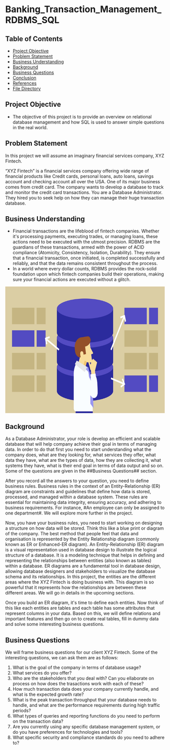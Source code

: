 # Banking_Transaction_Management_RDBMS_SQL

## Table of Contents
- [Project Objective](#project-objective)
- [Problem Statement](#problem-statement)
- [Business Understanding](#business-understanding)
- [Background](#background)
- [Business Questions](#business-questions)
- [Conclusion](#conclusion)
- [References](#references)
- [File Directory](#file_directory)

## Project Objective

- The objective of this project is to provide an overview on relational database management and how SQL is used to answer simple questions in the real world.

## Problem Statement

In this project we will assume an imaginary financial services company, XYZ Fintech. 

“XYZ Fintech” is a financial services company offering wide range of financial products like Credit cards, personal loans, auto loans, savings account and checking account all over the USA. One of its major business comes from credit card. The company wants to develop a database to track and monitor the credit card transactions.
You are a Database Administrator. They hired you to seek help on how they can manage their huge transaction database.

## Business Understanding

- Financial transactions are the lifeblood of fintech companies. Whether it's processing payments, executing trades, or managing loans, these actions need to be executed with the utmost precision. RDBMS are the guardians of these transactions, armed with the power of ACID compliance (Atomicity, Consistency, Isolation, Durability). They ensure that a financial transaction, once initiated, is completed successfully and reliably, and that the data remains consistent throughout the process.
- In a world where every dollar counts, RDBMS provides the rock-solid foundation upon which fintech companies build their operations, making sure your financial actions are executed without a glitch.

<img src="https://github.com/Deepti1206/Banking_Transaction_Management_RDBMS_SQL/blob/main/Images/rdbms_image.jpg" width="600" height="400" align="center">

## Background

As a Database Administrator, your role is develop an efficient and scalable database that will help company achieve their goal in terms of managing data. In order to do that first you need to start understanding what the company does, what are they looking for, what services they offer, what data they have, what are the types of data, how they are collecting it, what systems they have, what is their end goal in terms of data output and so on. Some of the questions are given in the ##Business Questions## section.

After you record all the answers to your question, you need to define business rules. Business rules in the context of an Entity-Relationship (ER) diagram are constraints and guidelines that define how data is stored, processed, and managed within a database system. These rules are essential for maintaining data integrity, ensuring accuracy, and adhering to business requirements. For instance, #An employee can only be assigned to one department#. We will explore more further in the project.

Now, you have your business rules, you need to start working on designing a structure on how data will be stored. Think this like a blue print or diagram of the company. The best method that people feel that data and organisation is represented by the Entity Relationship diagram (commonly known as ER or Enhanced-ER diagram). An Entity-Relationship (ER) diagram is a visual representation used in database design to illustrate the logical structure of a database. It is a modeling technique that helps in defining and representing the relationships between entities (also known as tables) within a database. ER diagrams are a fundamental tool in database design, allowing database designers and stakeholders to visualize the database schema and its relationships. In this project, the entities are the different areas where the XYZ Fintech is doing business with. This diagram is so powerful that it represents how the relationships are between these different areas. We will go in details in the upcoming sections.

Once you build an ER diagram, it's time to define each entities. Now think of this like each entities are tables and each table has some attributes that represent columns in your data. Based on this, we will define relations and important features and then go on to create real tables, fill in dummy data and solve some interesting business questions.

## Business Questions

We will frame business questions for our client XYZ Fintech. Some of the interesting questions, we can ask them are as follows:

1. What is the goal of the company in terms of database usage?
2. What services do you offer?
3. Who are the stakeholders that you deal with? Can you ellaborate on process on how does the trasactions work with each of these?
4. How much transaction data does your company currently handle, and what is the expected growth rate?
5. What is the peak transaction throughput that your database needs to handle, and what are the performance requirements during high traffic periods?
6. What types of queries and reporting functions do you need to perform on the transaction data?
7. Are you currently using any specific database management system, or do you have preferences for technologies and tools?
8. What specific security and compliance standards do you need to adhere to?


